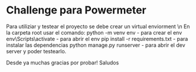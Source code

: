 # Challenge para Powermeter
Para utiliziar y testear el proyecto se debe crear un virtual enviorment \n
En la carpeta root usar el comando:
  python -m venv env                     -  para crear el env
  env\Scripts\activate                   -  para abrir el env
  pip install -r requirements.txt        -  para instalar las dependencias 
  python manage.py runserver             -  para abrir el dev server y poder testearlo.
  
  Desde ya muchas gracias por probar! Saludos
  
